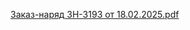 [Заказ-наряд ЗН-3193 от 18.02.2025.pdf](https://github.com/user-attachments/files/18897774/-.-3193.18.02.2025.pdf)
